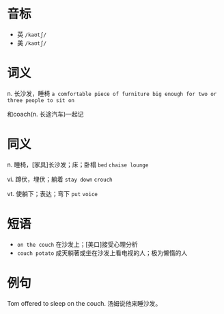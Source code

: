 # 音标

- 英 `/kaʊtʃ/`
- 美 `/kaʊtʃ/`

# 词义

n. 长沙发，睡椅
`a comfortable piece of furniture big enough for two or three people to sit on`



和coach(n. 长途汽车)一起记

# 同义

n. 睡椅，[家具]长沙发；床；卧榻
`bed` `chaise lounge`

vi. 蹲伏，埋伏；躺着
`stay down` `crouch`

vt. 使躺下；表达；弯下
`put` `voice`

# 短语

- `on the couch` 在沙发上；[美口]接受心理分析
- `couch potato` 成天躺著或坐在沙发上看电视的人；极为懒惰的人

# 例句

Tom offered to sleep on the couch.
汤姆说他来睡沙发。


